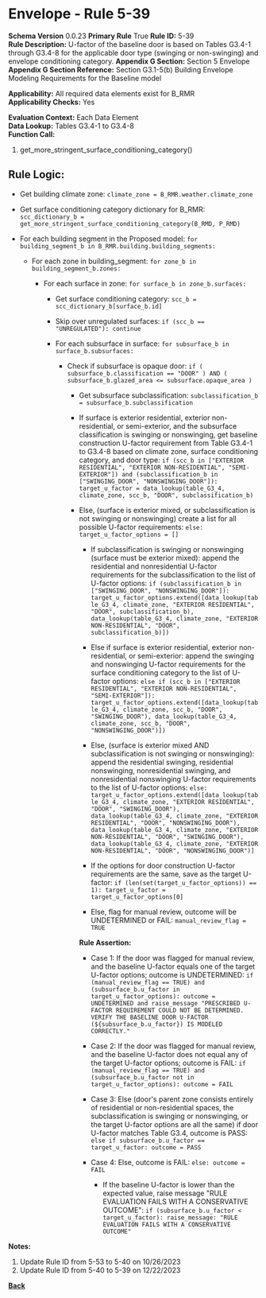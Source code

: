 # Envelope - Rule 5-39  
**Schema Version** 0.0.23
**Primary Rule** True
**Rule ID:** 5-39  
**Rule Description:** U-factor of the baseline door is based on Tables G3.4-1 through G3.4-8 for the applicable door type (swinging or non-swinging) and envelope conditioning category.
**Appendix G Section:** Section 5 Envelope  
**Appendix G Section Reference:** Section G3.1-5(b) Building Envelope Modeling Requirements for the Baseline model  

**Applicability:** All required data elements exist for B_RMR  
**Applicability Checks:** Yes

**Evaluation Context:** Each Data Element  
**Data Lookup:** Tables G3.4-1 to G3.4-8  
**Function Call:**  

  1. get_more_stringent_surface_conditioning_category()

## Rule Logic:  

- Get building climate zone: ```climate_zone = B_RMR.weather.climate_zone```

- Get surface conditioning category dictionary for B_RMR: ```scc_dictionary_b = get_more_stringent_surface_conditioning_category(B_RMD, P_RMD)```

- For each building segment in the Proposed model: ```for building_segment_b in B_RMR.building.building_segments:```

  - For each zone in building_segment: ```for zone_b in building_segment_b.zones:```

    - For each surface in zone: ```for surface_b in zone_b.surfaces:```

      - Get surface conditioning category: ```scc_b = scc_dictionary_b[surface_b.id]```

      - Skip over unregulated surfaces: ```if (scc_b == "UNREGULATED"): continue```

      - For each subsurface in surface: ```for subsurface_b in surface_b.subsurfaces:```

        - Check if subsurface is opaque door: ```if ( subsurface_b.classification == "DOOR" ) AND ( subsurface_b.glazed_area <= subsurface.opaque_area )```

          - Get subsurface subclassification: ```subclassification_b = subsurface_b.subclassification```

          - If surface is exterior residential, exterior non-residential, or semi-exterior, and the subsurface classification is swinging or nonswinging, get baseline construction U-factor requirement from Table G3.4-1 to G3.4-8 based on climate zone, surface conditioning category, and door type: `if (scc_b in ["EXTERIOR RESIDENTIAL", "EXTERIOR NON-RESIDENTIAL", "SEMI-EXTERIOR"]) and (subclassification_b in ["SWINGING_DOOR", "NONSWINGING_DOOR"]): target_u_factor = data_lookup(table_G3_4, climate_zone, scc_b, "DOOR", subclassification_b)`

          - Else, (surface is exterior mixed, or subclassification is not swinging or nonswinging) create a list for all possible U-factor requirements: ```else: target_u_factor_options = []```

            - If subclassification is swinging or nonswinging (surface must be exterior mixed): append the residential and nonresidential U-factor requirements for the subclassification to the list of U-factor options: ```if (subclassification_b in ["SWINGING_DOOR", "NONSWINGING_DOOR"]): target_u_factor_options.extend([data_lookup(table_G3_4, climate_zone, "EXTERIOR RESIDENTIAL", "DOOR", subclassification_b), data_lookup(table_G3_4, climate_zone, "EXTERIOR NON-RESIDENTIAL", "DOOR", subclassification_b)])```

            - Else if surface is exterior residential, exterior non-residential, or semi-exterior: append the swinging and nonswinging U-factor requirements for the surface conditioning category to the list of U-factor options: ```else if (scc_b in ["EXTERIOR RESIDENTIAL", "EXTERIOR NON-RESIDENTIAL", "SEMI-EXTERIOR"]): target_u_factor_options.extend([data_lookup(table_G3_4, climate_zone, scc_b, "DOOR", "SWINGING_DOOR"), data_lookup(table_G3_4, climate_zone, scc_b, "DOOR", "NONSWINGING_DOOR")])```

            - Else, (surface is exterior mixed AND subclassification is not swinging or nonswinging): append the residential swinging, residential nonswinging, nonresidential swinging, and nonresidential nonswinging U-factor requirements to the list of U-factor options: ```else: target_u_factor_options.extend([data_lookup(table_G3_4, climate_zone, "EXTERIOR RESIDENTIAL", "DOOR", "SWINGING_DOOR"), data_lookup(table_G3_4, climate_zone, "EXTERIOR RESIDENTIAL", "DOOR", "NONSWINGING_DOOR"), data_lookup(table_G3_4, climate_zone, "EXTERIOR NON-RESIDENTIAL", "DOOR", "SWINGING_DOOR"), data_lookup(table_G3_4, climate_zone, "EXTERIOR NON-RESIDENTIAL", "DOOR", "NONSWINGING_DOOR")]```
            
            - If the options for door construction U-factor requirements are the same, save as the target U-factor: ```if (len(set(target_u_factor_options)) == 1): target_u_factor = target_u_factor_options[0]```
            
            - Else, flag for manual review, outcome will be UNDETERMINED or FAIL: ```manual_review_flag = TRUE```
            
            **Rule Assertion:**  
            
            - Case 1: If the door was flagged for manual review, and the baseline U-factor equals one of the target U-factor options; outcome is UNDETERMINED: ```if (manual_review_flag == TRUE) and (subsurface_b.u_factor in target_u_factor_options): outcome = UNDETERMINED and raise_message "PRESCRIBED U-FACTOR REQUIREMENT COULD NOT BE DETERMINED. VERIFY THE BASELINE DOOR U-FACTOR (${subsurface_b.u_factor}) IS MODELED CORRECTLY."```
            
            - Case 2: If the door was flagged for manual review, and the baseline U-factor does not equal any of the target U-factor options; outcome is FAIL: ```if (manual_review_flag == TRUE) and (subsurface_b.u_factor not in target_u_factor_options): outcome = FAIL```

            - Case 3: Else (door's parent zone consists entirely of residential or non-residential spaces, the subclassification is swinging or nonswinging, or the target U-factor options are all the same) if door U-factor matches Table G3.4, outcome is PASS: ```else if subsurface_b.u_factor == target_u_factor: outcome = PASS```

            - Case 4: Else, outcome is FAIL: ```else: outcome = FAIL```
              
              - If the baseline U-factor is lower than the expected value, raise message "RULE EVALUATION FAILS WITH A CONSERVATIVE OUTCOME": ```if (subsurface_b.u_factor < target_u_factor): raise_message: "RULE EVALUATION FAILS WITH A CONSERVATIVE OUTCOME"```

**Notes:**

1. Update Rule ID from 5-53 to 5-40 on 10/26/2023
2. Update Rule ID from 5-40 to 5-39 on 12/22/2023

**[Back](../_toc.md)**
